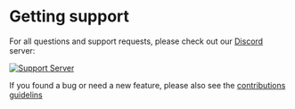 # Getting support

For all questions and support requests, please check out our [Discord](https://discordapp.com) server:

[![Support Server](https://img.shields.io/discord/777604957737451530.svg?label=Discord&logo=Discord&colorB=7289da&style=for-the-badge)](https://discord.gg/T6y6KG4V5K)

If you found a bug or need a new feature, please also see the [contributions guidelins](CONTRIBUTING.md)